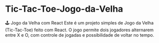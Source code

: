 # Tic-Tac-Toe-Jogo-da-Velha
🕹️ Jogo da Velha com React  Este é um projeto simples de Jogo da Velha (Tic-Tac-Toe) feito com React. O jogo permite dois jogadores alternarem entre X e O, com controle de jogadas e possibilidade de voltar no tempo.
